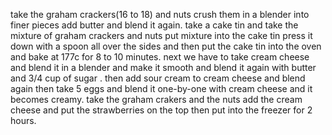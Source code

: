 take the graham crackers(16 to 18) and nuts crush them in a blender into finer pieces 
add butter and blend it again.
take a cake tin and take the mixture of graham crackers and nuts 
put mixture into the cake tin press it down with a spoon all over the sides
and then put the cake tin into the oven and bake at 177c for 8 to 10 minutes.
next we have to take cream cheese and blend it in a blender and make it smooth and blend it again with butter and 3/4 cup of sugar .
then add sour cream to cream cheese and blend again
then take 5 eggs and blend it one-by-one with cream cheese and it becomes creamy.
take the graham crakers and the nuts add the cream cheese and put the strawberries on the top
then put into the freezer for 2 hours.
